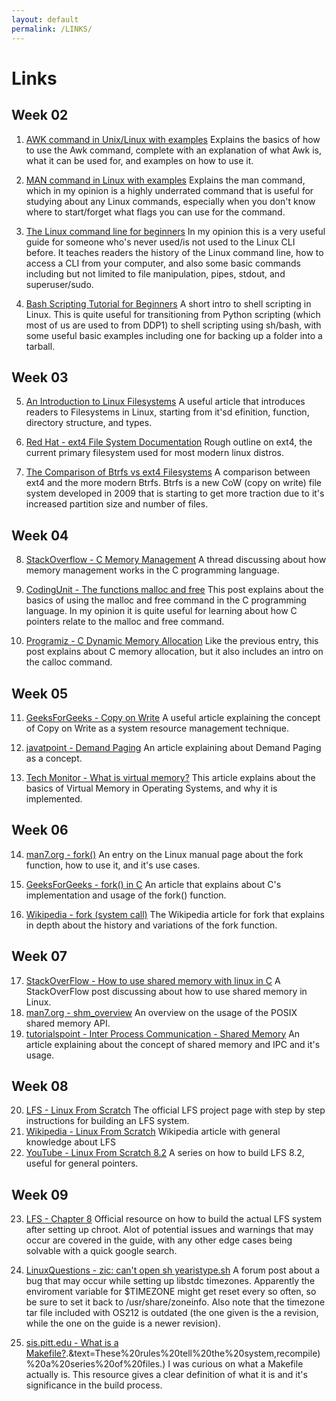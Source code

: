 ```yaml
---
layout: default
permalink: /LINKS/
---
```


# Links

## Week 02
1. [AWK command in Unix/Linux with examples](https://www.geeksforgeeks.org/awk-command-unixlinux-examples/)
Explains the basics of how to use the Awk command, complete with an explanation of what Awk is, what it can be used for, and examples on how to use it.

2. [MAN command in Linux with examples](https://www.geeksforgeeks.org/man-command-in-linux-with-examples/)
Explains the man command, which in my opinion is a highly underrated command that is useful for studying about any Linux commands,
especially when you don't know where to start/forget what flags you can use for the command.

3. [The Linux command line for beginners](https://ubuntu.com/tutorials/command-line-for-beginners)
In my opinion this is a very useful guide for someone who's never used/is not used to the Linux CLI before. It teaches readers the history of the Linux command line,
how to access a CLI from your computer, and also some basic commands including but not limited to file manipulation, pipes, stdout, and superuser/sudo.

4. [Bash Scripting Tutorial for Beginners](https://linuxconfig.org/bash-scripting-tutorial-for-beginners)
A short intro to shell scripting in Linux. This is quite useful for transitioning from Python scripting (which most of us are used to from DDP1) to shell scripting using sh/bash, with some
useful basic examples including one for backing up a folder into a tarball.

## Week 03
5. [An Introduction to Linux Filesystems](https://opensource.com/life/16/10/introduction-linux-filesystems)
A useful article that introduces readers to Filesystems in Linux, starting from it'sd efinition, function, directory structure, and types.

6. [Red Hat - ext4 File System Documentation](https://access.redhat.com/documentation/en-us/red_hat_enterprise_linux/6/html/storage_administration_guide/ch-ext4)
Rough outline on ext4, the current primary filesystem used for most modern linux distros.

7. [The Comparison of Btrfs vs ext4 Filesystems](https://linuxhint.com/btrfs-vs-ext4-filesystems-comparison/)
A comparison between ext4 and the more modern Btrfs. Btrfs is a new CoW (copy on write) file system developed in 2009 that is starting to get more traction due to it's increased partition size and number of files.

## Week 04
8. [StackOverflow - C Memory Management](https://stackoverflow.com/questions/24891/c-memory-management/24922)
A thread discussing about how memory management works in the C programming language.

9. [CodingUnit - The functions malloc and free](https://www.codingunit.com/c-tutorial-the-functions-malloc-and-free)
This post explains about the basics of using the malloc and free command in the C programming language. In my opinion it is quite useful for learning about how C pointers relate to the malloc and free command.

10. [Programiz - C Dynamic Memory Allocation](https://www.programiz.com/c-programming/c-dynamic-memory-allocation)
Like the previous entry, this post explains about C memory allocation, but it also includes an intro on the calloc command.

## Week 05
11. [GeeksForGeeks - Copy on Write](https://www.geeksforgeeks.org/copy-on-write/)
A useful article explaining the concept of Copy on Write as a system resource management technique.

12. [javatpoint - Demand Paging](https://www.javatpoint.com/os-demand-paging)
An article explaining about Demand Paging as a concept.

13. [Tech Monitor - What is virtual memory?](https://techmonitor.ai/what-is/what-is-virtual-memory-4929986#:~:text=Virtual%20memory%20is%20a%20feature,space%20on%20the%20hard%20disk.)
This article explains about the basics of Virtual Memory in Operating Systems, and why it is implemented.

## Week 06
14. [man7.org - fork()](https://man7.org/linux/man-pages/man2/fork.2.html)
An entry on the Linux manual page about the fork function, how to use it, and it's use cases.

15. [GeeksForGeeks - fork() in C](https://www.geeksforgeeks.org/fork-system-call/)
An article that explains about C's implementation and usage of the fork() function.

16. [Wikipedia - fork (system call)](https://en.wikipedia.org/wiki/Fork_(system_call))
The Wikipedia article for fork that explains in depth about the history and variations of the fork function.

## Week 07
17. [StackOverFlow - How to use shared memory with linux in C](https://stackoverflow.com/questions/5656530/how-to-use-shared-memory-with-linux-in-c)
A StackOverFlow post discussing about how to use shared memory in Linux.
18. [man7.org - shm_overview](http://localhost:8000/faq/)
An overview on the usage of the POSIX shared memory API.
19. [tutorialspoint - Inter Process Communication - Shared Memory](https://www.tutorialspoint.com/inter_process_communication/inter_process_communication_shared_memory.htm)
An article explaining about the concept of shared memory and IPC and it's usage.

## Week 08
20. [LFS - Linux From Scratch](https://www.linuxfromscratch.org/)
The official LFS project page with step by step instructions for building an LFS system.
21. [Wikipedia - Linux From Scratch](https://en.wikipedia.org/wiki/Linux_From_Scratch)
Wikipedia article with general knowledge about LFS
22. [YouTube - Linux From Scratch 8.2](https://www.youtube.com/watch?v=5tRJgDJC7kY)
A series on how to build LFS 8.2, useful for general pointers.

## Week 09
23. [LFS - Chapter 8](https://www.linuxfromscratch.org/lfs/view/development/chapter08/chapter08.html)
Official resource on how to build the actual LFS system after setting up chroot. Alot of potential issues and warnings that may occur are covered in the guide, with any other edge cases being solvable with a quick google search.

24. [LinuxQuestions - zic: can't open sh yearistype.sh](https://www.linuxquestions.org/questions/linux-from-scratch-13/lfs-7-2-chapter-6-9-2-zic-can%27t-open-sh-yearistype-sh-4175447157/)
A forum post about a bug that may occur while setting up libstdc timezones. Apparently the enviroment variable for $TIMEZONE might get reset every so often, so be sure to set it back to /usr/share/zoneinfo. Also note that the timezone tar file included with OS212 is outdated (the one given is the a revision, while the one on the guide is a newer revision).

25. [sis.pitt.edu - What is a Makefile?](http://www.sis.pitt.edu/mbsclass/tutorial/advanced/makefile/whatis.htm#:~:text=A%20makefile%20is%20a%20special,Makefile%20depending%20upon%20the%20system).&text=These%20rules%20tell%20the%20system,recompile)%20a%20series%20of%20files.)
I was curious on what a Makefile actually is. This resource gives a clear definition of what it is and it's significance in the build process.
